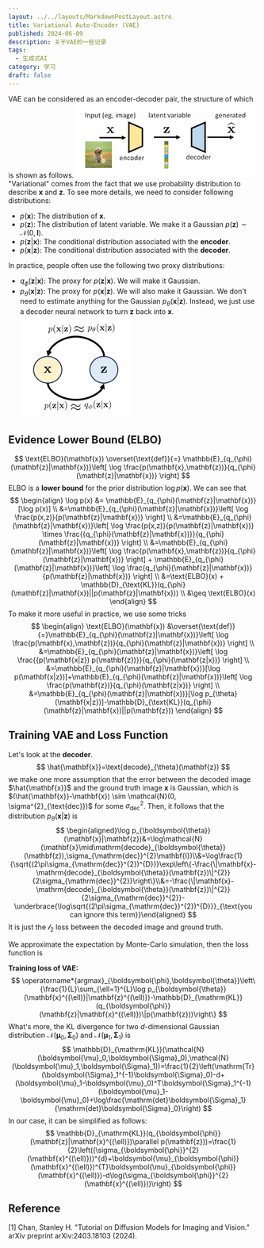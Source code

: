 ```yaml
---
layout: ../../layouts/MarkdownPostLayout.astro
title: Variational Auto-Encoder (VAE)
published: 2024-06-09
description: 关于VAE的一些记录
tags:
  - 生成式AI
category: 学习
draft: false
---
```

VAE can be considered as an encoder-decoder pair, the structure of which is shown as follows.
![VAE](./images/1.png)
"Variational" comes from the fact that we use probability distribution to describe $\mathbf{x}$ and $\mathbf{z}$. To see more details, we need to consider following distributions:
- $p(\mathbf{x})$: The distribution of $\mathbf{x}$.
- $p(\mathbf{z})$: The distribution of latent variable. We make it a Gaussian $p(\mathbf{z})\sim \mathcal{N}(0, \mathbf{I})$.
- $p(\mathbf{z}|\mathbf{x})$: The conditional distribution associated with the **encoder**.
- $p(\mathbf{x}|\mathbf{z})$: The conditional distribution associated with the **decoder**.

In practice, people often use the following two proxy distributions:
- $q_{\phi}(\mathbf{z}|\mathbf{x})$: The proxy for $p(\mathbf{z}|\mathbf{x})$. We will make it Gaussian.
- $p_{\theta}(\mathbf{x}|\mathbf{z})$: The proxy for $p(\mathbf{x}|\mathbf{z})$. We will also make it Gaussian. We don't need to estimate anything for the Gaussian $p_{\theta}(\mathbf{x}|\mathbf{z})$. Instead, we just use a decoder neural network to turn $\mathbf{z}$ back into $\mathbf{x}$.
![aproximation](./images/2.png)
## Evidence Lower Bound (ELBO)
$$
\text{ELBO}(\mathbf{x}) \overset{\text{def}}{=} \mathbb{E}_{q_{\phi}(\mathbf{z}|\mathbf{x})}\left[ \log \frac{p(\mathbf{x},\mathbf{z})}{q_{\phi}(\mathbf{z}|\mathbf{x})} \right]
$$
ELBO is a **lower bound** for the prior distribution $\log p(\mathbf{x})$. We can see that 
$$
\begin{align}
\log p(x) &= \mathbb{E}_{q_{\phi}(\mathbf{z}|\mathbf{x})}[\log p(x)] \\
&=\mathbb{E}_{q_{\phi}(\mathbf{z}|\mathbf{x})}\left[ \log \frac{p(x,z)}{p(\mathbf{z}|\mathbf{x})} \right] \\
&=\mathbb{E}_{q_{\phi}(\mathbf{z}|\mathbf{x})}\left[ \log \frac{p(x,z)}{p(\mathbf{z}|\mathbf{x})} \times \frac{{q_{\phi}(\mathbf{z}|\mathbf{x})}}{q_{\phi}(\mathbf{z}|\mathbf{x})} \right] \\
&=\mathbb{E}_{q_{\phi}(\mathbf{z}|\mathbf{x})}\left[ \log \frac{p(\mathbf{x},\mathbf{z})}{q_{\phi}(\mathbf{z}|\mathbf{x})} \right] + \mathbb{E}_{q_{\phi}(\mathbf{z}|\mathbf{x})}\left[ \log \frac{q_{\phi}(\mathbf{z}|\mathbf{x})}{p(\mathbf{z}|\mathbf{x})} \right] \\
&=\text{ELBO}(x) + \mathbb{D}_{\text{KL}}(q_{\phi}(\mathbf{z}|\mathbf{x})||p(\mathbf{z}|\mathbf{x})) \\
&\geq \text{ELBO}(x)
\end{align}
$$
To make it more useful in practice, we use some tricks
$$
\begin{align}
\text{ELBO}(\mathbf{x}) &\overset{\text{def}}{=}\mathbb{E}_{q_{\phi}(\mathbf{z}|\mathbf{x})}\left[ \log \frac{p(\mathbf{x},\mathbf{z})}{q_{\phi}(\mathbf{z}|\mathbf{x})} \right] \\
&=\mathbb{E}_{q_{\phi}(\mathbf{z}|\mathbf{x})}\left[ \log \frac{{p(\mathbf{x|z}) p(\mathbf{z})}}{q_{\phi}(\mathbf{z|x})} \right] \\
&=\mathbb{E}_{q_{\phi}(\mathbf{z}|\mathbf{x})}[\log p(\mathbf{x|z})]+\mathbb{E}_{q_{\phi}(\mathbf{z}|\mathbf{x})}\left[ \log \frac{p(\mathbf{z})}{q_{\phi}(\mathbf{z|x})} \right] \\
&=\mathbb{E}_{q_{\phi}(\mathbf{z}|\mathbf{x})}[\log p_{\theta}(\mathbf{x|z})]-\mathbb{D}_{\text{KL}}(q_{\phi}(\mathbf{z}|\mathbf{x})||p(\mathbf{z}))
\end{align}
$$
## Training VAE and Loss Function
Let's look at the **decoder**.
$$
\hat{\mathbf{x}}=\text{decode}_{\theta}(\mathbf{z})
$$
we make one more assumption that the error between the decoded image $\hat{\mathbf{x}}$ and the ground truth image $\mathbf{x}$ is Gaussian, which is $(\hat{\mathbf{x}}-\mathbf{x}) \sim \mathcal{N}(0, \sigma^{2}_{\text{dec}})$ for some $\sigma^{2}_{\text{dec}}$. Then, it follows that the distribution $p_{\theta}(\mathbf{x}|\mathbf{z})$ is
$$
\begin{aligned}\log p_{\boldsymbol{\theta}}(\mathbf{x}|\mathbf{z})&=\log\mathcal{N}(\mathbf{x}\mid\mathrm{decode}_{\boldsymbol{\theta}}(\mathbf{z}),\sigma_{\mathrm{dec}}^{2}\mathbf{I})\\&=\log\frac{1}{\sqrt{(2\pi\sigma_{\mathrm{dec}}^{2})^{D}}}\exp\left\{-\frac{\|\mathbf{x}-\mathrm{decode}_{\boldsymbol{\theta}}(\mathbf{z})\|^{2}}{2\sigma_{\mathrm{dec}}^{2}}\right\}\\&=-\frac{\|\mathbf{x}-\mathrm{decode}_{\boldsymbol{\theta}}(\mathbf{z})\|^{2}}{2\sigma_{\mathrm{dec}}^{2}}-\underbrace{\log\sqrt{(2\pi\sigma_{\mathrm{dec}}^{2})^{D}}}_{\text{you can ignore this term}}\end{aligned}
$$
It is just the $\mathcal{l}_{2}$ loss between the decoded image and ground truth.

We approximate the expectation by Monte-Carlo simulation, then the loss function is 

**Training loss of VAE:**
$$
\operatorname*{argmax}_{\boldsymbol{\phi},\boldsymbol{\theta}}\left\{\frac{1}{L}\sum_{\ell=1}^{L}\log p_{\boldsymbol{\theta}}(\mathbf{x}^{(\ell)}|\mathbf{z}^{(\ell)})-\mathbb{D}_{\mathrm{KL}}(q_{\boldsymbol{\phi}}(\mathbf{z}|\mathbf{x}^{(\ell)})\|p(\mathbf{z}))\right\}
$$
What's more, the KL divergence for two $d$-dimensional Gaussian distribution $\mathcal{N}(\boldsymbol{\mu}_{0},\boldsymbol{\Sigma}_{0})$ and $\mathcal{N}(\boldsymbol{\mu}_{1},\boldsymbol{\Sigma}_{1})$ is
$$
\mathbb{D}_{\mathrm{KL}}(\mathcal{N}(\boldsymbol{\mu}_0,\boldsymbol{\Sigma}_0),\mathcal{N}(\boldsymbol{\mu}_1,\boldsymbol{\Sigma}_1))=\frac{1}{2}\left(\mathrm{Tr}(\boldsymbol{\Sigma}_1^{-1}\boldsymbol{\Sigma}_0)-d+(\boldsymbol{\mu}_1-\boldsymbol{\mu}_0)^T\boldsymbol{\Sigma}_1^{-1}(\boldsymbol{\mu}_1-\boldsymbol{\mu}_0)+\log\frac{\mathrm{det}\boldsymbol{\Sigma}_1}{\mathrm{det}\boldsymbol{\Sigma}_0}\right)
$$
In our case, it can be simplified as follows:
$$
\mathbb{D}_{\mathrm{KL}}(q_{\boldsymbol{\phi}}(\mathbf{z}|\mathbf{x}^{(\ell)})\parallel p(\mathbf{z}))=\frac{1}{2}\left((\sigma_{\boldsymbol{\phi}}^{2}(\mathbf{x}^{(\ell)}))^{d}+\boldsymbol{\mu}_{\boldsymbol{\phi}}(\mathbf{x}^{(\ell)})^{T}\boldsymbol{\mu}_{\boldsymbol{\phi}}(\mathbf{x}^{(\ell)})-d\log(\sigma_{\boldsymbol{\phi}}^{2}(\mathbf{x}^{(\ell)}))\right)
$$

## Reference
[1] Chan, Stanley H. "Tutorial on Diffusion Models for Imaging and Vision." arXiv preprint arXiv:2403.18103 (2024).
